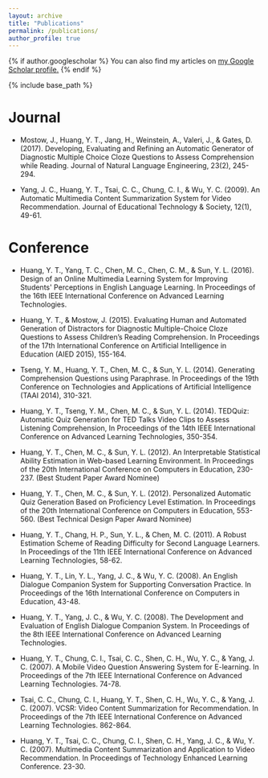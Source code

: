 ```yaml
---
layout: archive
title: "Publications"
permalink: /publications/
author_profile: true
---
```


{% if author.googlescholar %}
  You can also find my articles on <u><a href="{{author.googlescholar}}">my Google Scholar profile</a>.</u>
{% endif %}

{% include base_path %}

Journal
======
* Mostow, J., Huang, Y. T., Jang, H., Weinstein, A., Valeri, J., & Gates, D. (2017). Developing, Evaluating and Refining an Automatic Generator of Diagnostic Multiple Choice Cloze Questions to Assess Comprehension while Reading. Journal of Natural Language Engineering, 23(2), 245-294.

* Yang, J. C., Huang, Y. T., Tsai, C. C., Chung, C. I., & Wu, Y. C. (2009). An Automatic Multimedia Content Summarization System for Video Recommendation. Journal of Educational Technology & Society, 12(1), 49-61.

Conference
======
* Huang, Y. T., Yang, T. C., Chen, M. C., Chen, C. M., & Sun, Y. L. (2016). Design of an Online Multimedia Learning System for Improving Students' Perceptions in English Language Learning. In Proceedings of the 16th IEEE International Conference on Advanced Learning Technologies.

* Huang, Y. T., & Mostow, J. (2015). Evaluating Human and Automated Generation of Distractors for Diagnostic Multiple-Choice Cloze Questions to Assess Children’s Reading Comprehension. In Proceedings of the 17th International Conference on Artificial Intelligence in Education (AIED 2015), 155-164.

* Tseng, Y. M., Huang, Y. T., Chen, M. C., & Sun, Y. L. (2014). Generating Comprehension Questions using Paraphrase. In Proceedings of the 19th Conference on Technologies and Applications of Artificial Intelligence (TAAI 2014), 310-321.

* Huang, Y. T., Tseng, Y. M., Chen, M. C., & Sun, Y. L. (2014). TEDQuiz: Automatic Quiz Generation for TED Talks Video Clips to Assess Listening Comprehension, In Proceedings of the 14th IEEE International Conference on Advanced Learning Technologies, 350-354.

* Huang, Y. T., Chen, M. C., & Sun, Y. L. (2012). An Interpretable Statistical Ability Estimation in Web-based Learning Environment. In Proceedings of the 20th International Conference on Computers in Education, 230-237. (Best Student Paper Award Nominee)

* Huang, Y. T., Chen, M. C., & Sun, Y. L. (2012). Personalized Automatic Quiz Generation Based on Proficiency Level Estimation. In Proceedings of the 20th International Conference on Computers in Education, 553-560. (Best Technical Design Paper Award Nominee)

* Huang, Y. T., Chang, H. P., Sun, Y. L., & Chen, M. C. (2011). A Robust Estimation Scheme of Reading Difficulty for Second Language Learners. In Proceedings of the 11th IEEE International Conference on Advanced Learning Technologies, 58-62.

* Huang, Y. T., Lin, Y. L., Yang, J. C., & Wu, Y. C. (2008). An English Dialogue Companion System for Supporting Conversation Practice. In Proceedings of the 16th International Conference on Computers in Education, 43-48.

* Huang, Y. T., Yang, J. C., & Wu, Y. C. (2008). The Development and Evaluation of English Dialogue Companion System. In Proceedings of the 8th IEEE International Conference on Advanced Learning Technologies. 

* Huang, Y. T., Chung, C. I., Tsai, C. C., Shen, C. H., Wu, Y. C., & Yang, J. C. (2007). A Mobile Video Question Answering System for E-learning. In Proceedings of the 7th IEEE International Conference on Advanced Learning Technologies. 74-78. 

* Tsai, C. C., Chung, C. I., Huang, Y. T., Shen, C. H., Wu, Y. C., & Yang, J. C. (2007). VCSR: Video Content Summarization for Recommendation. In Proceedings of the 7th IEEE International Conference on Advanced Learning Technologies. 862-864. 

* Huang, Y. T., Tsai, C. C., Chung, C. I., Shen, C. H., Yang, J. C., & Wu, Y. C. (2007). Multimedia Content Summarization and Application to Video Recommendation. In Proceedings of Technology Enhanced Learning Conference. 23-30.

